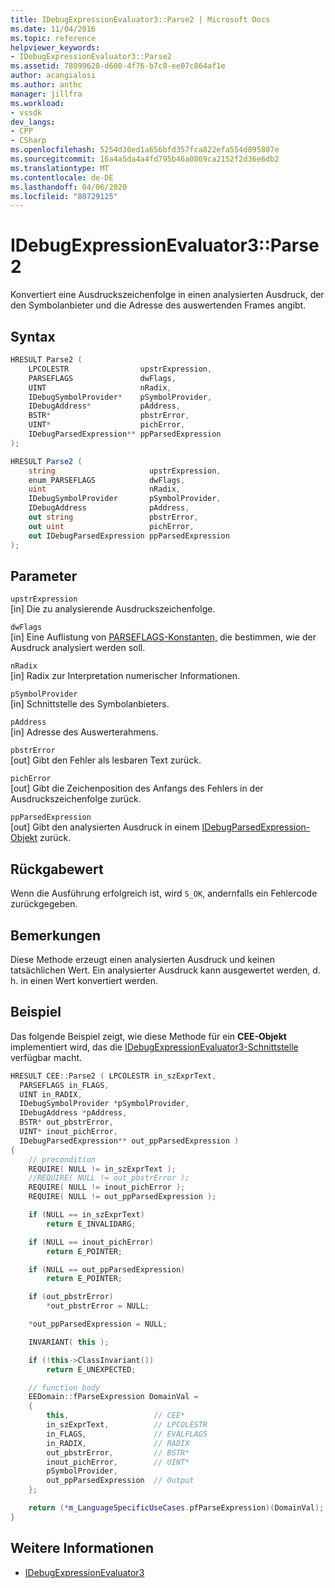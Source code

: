 ```yaml
---
title: IDebugExpressionEvaluator3::Parse2 | Microsoft Docs
ms.date: 11/04/2016
ms.topic: reference
helpviewer_keywords:
- IDebugExpressionEvaluator3::Parse2
ms.assetid: 78099628-d600-4f76-b7c8-ee07c864af1e
author: acangialosi
ms.author: anthc
manager: jillfra
ms.workload:
- vssdk
dev_langs:
- CPP
- CSharp
ms.openlocfilehash: 5254d30ed1a656bfd357fca822efa554d895807e
ms.sourcegitcommit: 16a4a5da4a4fd795b46a0869ca2152f2d36e6db2
ms.translationtype: MT
ms.contentlocale: de-DE
ms.lasthandoff: 04/06/2020
ms.locfileid: "80729125"
---
```

# <a name="idebugexpressionevaluator3parse2"></a>IDebugExpressionEvaluator3::Parse2
Konvertiert eine Ausdruckszeichenfolge in einen analysierten Ausdruck, der den Symbolanbieter und die Adresse des auswertenden Frames angibt.

## <a name="syntax"></a>Syntax

```cpp
HRESULT Parse2 (
    LPCOLESTR                upstrExpression,
    PARSEFLAGS               dwFlags,
    UINT                     nRadix,
    IDebugSymbolProvider*    pSymbolProvider,
    IDebugAddress*           pAddress,
    BSTR*                    pbstrError,
    UINT*                    pichError,
    IDebugParsedExpression** ppParsedExpression
);
```

```csharp
HRESULT Parse2 (
    string                     upstrExpression,
    enum_PARSEFLAGS            dwFlags,
    uint                       nRadix,
    IDebugSymbolProvider       pSymbolProvider,
    IDebugAddress              pAddress,
    out string                 pbstrError,
    out uint                   pichError,
    out IDebugParsedExpression ppParsedExpression
);
```

## <a name="parameters"></a>Parameter
`upstrExpression`\
[in] Die zu analysierende Ausdruckszeichenfolge.

`dwFlags`\
[in] Eine Auflistung von [PARSEFLAGS-Konstanten,](../../../extensibility/debugger/reference/parseflags.md) die bestimmen, wie der Ausdruck analysiert werden soll.

`nRadix`\
[in] Radix zur Interpretation numerischer Informationen.

`pSymbolProvider`\
[in] Schnittstelle des Symbolanbieters.

`pAddress`\
[in] Adresse des Auswerterahmens.

`pbstrError`\
[out] Gibt den Fehler als lesbaren Text zurück.

`pichError`\
[out] Gibt die Zeichenposition des Anfangs des Fehlers in der Ausdruckszeichenfolge zurück.

`ppParsedExpression`\
[out] Gibt den analysierten Ausdruck in einem [IDebugParsedExpression-Objekt](../../../extensibility/debugger/reference/idebugparsedexpression.md) zurück.

## <a name="return-value"></a>Rückgabewert
Wenn die Ausführung erfolgreich ist, wird `S_OK`, andernfalls ein Fehlercode zurückgegeben.

## <a name="remarks"></a>Bemerkungen
Diese Methode erzeugt einen analysierten Ausdruck und keinen tatsächlichen Wert. Ein analysierter Ausdruck kann ausgewertet werden, d. h. in einen Wert konvertiert werden.

## <a name="example"></a>Beispiel
Das folgende Beispiel zeigt, wie diese Methode für ein **CEE-Objekt** implementiert wird, das die [IDebugExpressionEvaluator3-Schnittstelle](../../../extensibility/debugger/reference/idebugexpressionevaluator3.md) verfügbar macht.

```cpp
HRESULT CEE::Parse2 ( LPCOLESTR in_szExprText,
  PARSEFLAGS in_FLAGS,
  UINT in_RADIX,
  IDebugSymbolProvider *pSymbolProvider,
  IDebugAddress *pAddress,
  BSTR* out_pbstrError,
  UINT* inout_pichError,
  IDebugParsedExpression** out_ppParsedExpression )
{
    // precondition
    REQUIRE( NULL != in_szExprText );
    //REQUIRE( NULL != out_pbstrError );
    REQUIRE( NULL != inout_pichError );
    REQUIRE( NULL != out_ppParsedExpression );

    if (NULL == in_szExprText)
        return E_INVALIDARG;

    if (NULL == inout_pichError)
        return E_POINTER;

    if (NULL == out_ppParsedExpression)
        return E_POINTER;

    if (out_pbstrError)
        *out_pbstrError = NULL;

    *out_ppParsedExpression = NULL;

    INVARIANT( this );

    if (!this->ClassInvariant())
        return E_UNEXPECTED;

    // function body
    EEDomain::fParseExpression DomainVal =
    {
        this,                   // CEE*
        in_szExprText,          // LPCOLESTR
        in_FLAGS,               // EVALFLAGS
        in_RADIX,               // RADIX
        out_pbstrError,         // BSTR*
        inout_pichError,        // UINT*
        pSymbolProvider,
        out_ppParsedExpression  // Output
    };

    return (*m_LanguageSpecificUseCases.pfParseExpression)(DomainVal);
}
```

## <a name="see-also"></a>Weitere Informationen
- [IDebugExpressionEvaluator3](../../../extensibility/debugger/reference/idebugexpressionevaluator3.md)
